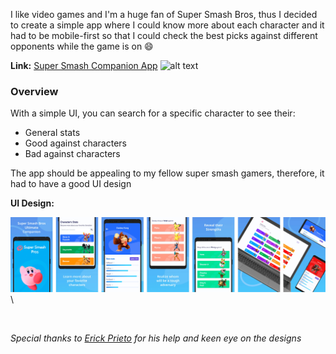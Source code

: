 [category]: <> (side projects)
[date]: <> (2022/05/25)
[title]: <> (Super Smash Companion)
[color]: <> (green)

I like video games and I'm a huge fan of Super Smash Bros, thus I decided to create a simple app where I could know more about each character and it had to be mobile-first so that I could check the best picks against different opponents while the game is on 😄

**Link:**
[Super Smash Companion App](https://supersmashhelper.surge.sh) ![alt text](https://q-static.ninox.com/images/redesign-2020/icon-link.svg "SSBU")
&nbsp;

### Overview

With a simple UI, you can search for a specific character to see their:

- General stats
- Good against characters
- Bad against characters

The app should be appealing to my fellow super smash gamers, therefore, it had to have a good UI design
&nbsp;

**UI Design:**
&nbsp;

![Google Store](https://raw.githubusercontent.com/Danielratmiroff/myblog/master/images/ssbu/all.jpg)\

&nbsp;

_Special thanks to [Erick Prieto](https://erickprieto.com/) for his help and keen eye on the designs_
